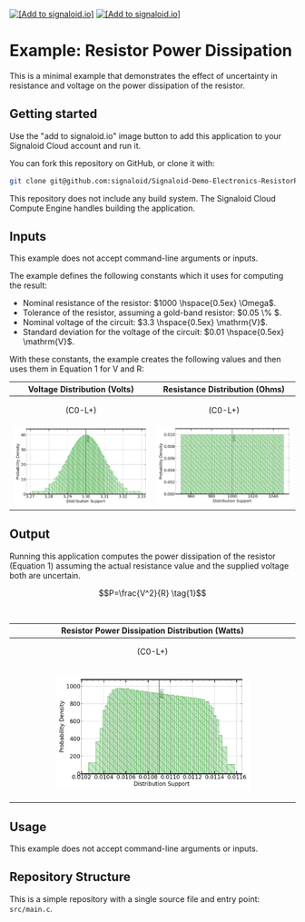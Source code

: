 [<img src="https://assets.signaloid.io/add-to-signaloid-cloud-logo-dark-v6.png#gh-dark-mode-only" alt="[Add to signaloid.io]" height="30">](https://signaloid.io/repositories?connect=https://github.com/signaloid/Signaloid-Demo-Electronics-ResistorPowerDissipation#gh-dark-mode-only)
[<img src="https://assets.signaloid.io/add-to-signaloid-cloud-logo-light-v6.png#gh-light-mode-only" alt="[Add to signaloid.io]" height="30">](https://signaloid.io/repositories?connect=https://github.com/signaloid/Signaloid-Demo-Electronics-ResistorPowerDissipation#gh-light-mode-only)

# Example: Resistor Power Dissipation
This is a minimal example that demonstrates the effect of uncertainty in
resistance and voltage on the power dissipation of the resistor.

## Getting started

Use the "add to signaloid.io" image button to add this application to your
Signaloid Cloud account and run it.

You can fork this repository on GitHub, or clone it with:
```sh
git clone git@github.com:signaloid/Signaloid-Demo-Electronics-ResistorPowerDissipation.git
```

This repository does not include any build system. The Signaloid Cloud Compute
Engine handles building the application.

## Inputs
This example does not accept command-line arguments or inputs.

The example defines the following constants which it uses for computing the result:

- Nominal resistance of the resistor: $1000 \hspace{0.5ex} \Omega$.
- Tolerance of the resistor, assuming a gold-band resistor: $0.05 \\% $.
- Nominal voltage of the circuit: $3.3 \hspace{0.5ex} \mathrm{V}$.
- Standard deviation for the voltage of the circuit: $0.01 \hspace{0.5ex} \mathrm{V}$.

With these constants, the example creates the following values and then uses them in Equation 1 for $\mathrm{V}$ and $\mathrm{R}$:

| Voltage Distribution (Volts) | Resistance Distribution (Ohms) |
| ---- | ---- |
| <p align="center">(C0-L+)</p> | <p align="center">(C0-L+)</p> |
| ![Voltage Distribution](assets/voltage-distribution.png?raw=true) | ![Resistance Distribution](assets/resistance-distribution.png?raw=true) |


## Output

Running this application computes the power dissipation of the resistor (Equation 1) assuming
the actual resistance value and the supplied voltage both are uncertain. 

$$P=\frac{V^2}{R} \tag{1}$$

<br />

| Resistor Power Dissipation Distribution (Watts) | 
| ---- |
| <p align="center">(C0-L+)</p> |
| <p align="center"><img width="70%" alt="Resistor Power Dissipation Distribution" src="assets/resistor-power-dissipation-distribution.png"></p> |

## Usage

This example does not accept command-line arguments or inputs.

## Repository Structure

This is a simple repository with a single source file and entry point:
`src/main.c`.
